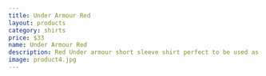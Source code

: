 ```yaml
---
title: Under Armour Red
layout: products
category: shirts
price: $33
name: Under Armour Red
description: Red Under armour short sleeve shirt perfect to be used as an undershirt to provide protection against sweat.
image: product4.jpg
---
```



